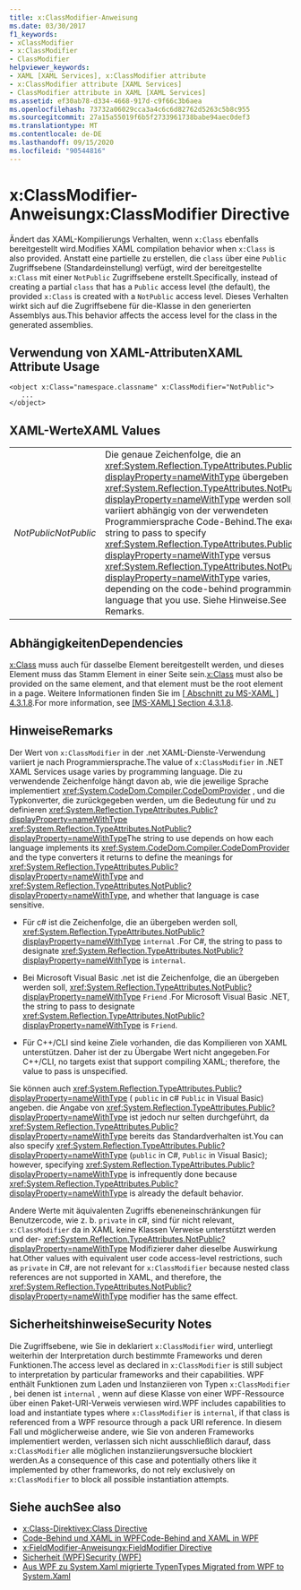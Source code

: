 ```yaml
---
title: x:ClassModifier-Anweisung
ms.date: 03/30/2017
f1_keywords:
- xClassModifier
- x:ClassModifier
- ClassModifier
helpviewer_keywords:
- XAML [XAML Services], x:ClassModifier attribute
- x:ClassModifier attribute [XAML Services]
- ClassModifier attribute in XAML [XAML Services]
ms.assetid: ef30ab78-d334-4668-917d-c9f66c3b6aea
ms.openlocfilehash: 73732a06029cca3a4c6c6d82762d5263c5b8c955
ms.sourcegitcommit: 27a15a55019f6b5f2733961738babe94aec0def3
ms.translationtype: MT
ms.contentlocale: de-DE
ms.lasthandoff: 09/15/2020
ms.locfileid: "90544816"
---
```

# <a name="xclassmodifier-directive"></a><span data-ttu-id="603c4-102">x:ClassModifier-Anweisung</span><span class="sxs-lookup"><span data-stu-id="603c4-102">x:ClassModifier Directive</span></span>
<span data-ttu-id="603c4-103">Ändert das XAML-Kompilierungs Verhalten, wenn `x:Class` ebenfalls bereitgestellt wird.</span><span class="sxs-lookup"><span data-stu-id="603c4-103">Modifies XAML compilation behavior when `x:Class` is also provided.</span></span> <span data-ttu-id="603c4-104">Anstatt eine partielle zu erstellen, die `class` über eine `Public` Zugriffsebene (Standardeinstellung) verfügt, wird der bereitgestellte `x:Class` mit einer `NotPublic` Zugriffsebene erstellt.</span><span class="sxs-lookup"><span data-stu-id="603c4-104">Specifically, instead of creating a partial `class` that has a `Public` access level (the default), the provided `x:Class` is created with a `NotPublic` access level.</span></span> <span data-ttu-id="603c4-105">Dieses Verhalten wirkt sich auf die Zugriffsebene für die-Klasse in den generierten Assemblys aus.</span><span class="sxs-lookup"><span data-stu-id="603c4-105">This behavior affects the access level for the class in the generated assemblies.</span></span>

## <a name="xaml-attribute-usage"></a><span data-ttu-id="603c4-106">Verwendung von XAML-Attributen</span><span class="sxs-lookup"><span data-stu-id="603c4-106">XAML Attribute Usage</span></span>

```xaml
<object x:Class="namespace.classname" x:ClassModifier="NotPublic">
   ...
</object>
```

## <a name="xaml-values"></a><span data-ttu-id="603c4-107">XAML-Werte</span><span class="sxs-lookup"><span data-stu-id="603c4-107">XAML Values</span></span>

|||
|-|-|
|<span data-ttu-id="603c4-108">*NotPublic*</span><span class="sxs-lookup"><span data-stu-id="603c4-108">*NotPublic*</span></span>|<span data-ttu-id="603c4-109">Die genaue Zeichenfolge, die an <xref:System.Reflection.TypeAttributes.Public?displayProperty=nameWithType> übergeben <xref:System.Reflection.TypeAttributes.NotPublic?displayProperty=nameWithType> werden soll, und variiert abhängig von der verwendeten Programmiersprache Code-Behind.</span><span class="sxs-lookup"><span data-stu-id="603c4-109">The exact string to pass to specify <xref:System.Reflection.TypeAttributes.Public?displayProperty=nameWithType> versus <xref:System.Reflection.TypeAttributes.NotPublic?displayProperty=nameWithType> varies, depending on the code-behind programming language that you use.</span></span> <span data-ttu-id="603c4-110">Siehe Hinweise.</span><span class="sxs-lookup"><span data-stu-id="603c4-110">See Remarks.</span></span>|

## <a name="dependencies"></a><span data-ttu-id="603c4-111">Abhängigkeiten</span><span class="sxs-lookup"><span data-stu-id="603c4-111">Dependencies</span></span>

<span data-ttu-id="603c4-112">[x:Class](xclass-directive.md) muss auch für dasselbe Element bereitgestellt werden, und dieses Element muss das Stamm Element in einer Seite sein.</span><span class="sxs-lookup"><span data-stu-id="603c4-112">[x:Class](xclass-directive.md) must also be provided on the same element, and that element must be the root element in a page.</span></span> <span data-ttu-id="603c4-113">Weitere Informationen finden Sie im [ \[ Abschnitt zu MS-XAML \] 4.3.1.8](/previous-versions/msp-n-p/ff650760(v=pandp.10)).</span><span class="sxs-lookup"><span data-stu-id="603c4-113">For more information, see [\[MS-XAML\] Section 4.3.1.8](/previous-versions/msp-n-p/ff650760(v=pandp.10)).</span></span>

## <a name="remarks"></a><span data-ttu-id="603c4-114">Hinweise</span><span class="sxs-lookup"><span data-stu-id="603c4-114">Remarks</span></span>

<span data-ttu-id="603c4-115">Der Wert von `x:ClassModifier` in der .net XAML-Dienste-Verwendung variiert je nach Programmiersprache.</span><span class="sxs-lookup"><span data-stu-id="603c4-115">The value of `x:ClassModifier` in .NET XAML Services usage varies by programming language.</span></span> <span data-ttu-id="603c4-116">Die zu verwendende Zeichenfolge hängt davon ab, wie die jeweilige Sprache implementiert <xref:System.CodeDom.Compiler.CodeDomProvider> , und die Typkonverter, die zurückgegeben werden, um die Bedeutung für und zu definieren <xref:System.Reflection.TypeAttributes.Public?displayProperty=nameWithType> <xref:System.Reflection.TypeAttributes.NotPublic?displayProperty=nameWithType></span><span class="sxs-lookup"><span data-stu-id="603c4-116">The string to use depends on how each language implements its <xref:System.CodeDom.Compiler.CodeDomProvider> and the type converters it returns to define the meanings for <xref:System.Reflection.TypeAttributes.Public?displayProperty=nameWithType> and <xref:System.Reflection.TypeAttributes.NotPublic?displayProperty=nameWithType>, and whether that language is case sensitive.</span></span>

- <span data-ttu-id="603c4-117">Für c# ist die Zeichenfolge, die an übergeben werden soll, <xref:System.Reflection.TypeAttributes.NotPublic?displayProperty=nameWithType> `internal` .</span><span class="sxs-lookup"><span data-stu-id="603c4-117">For C#, the string to pass to designate <xref:System.Reflection.TypeAttributes.NotPublic?displayProperty=nameWithType> is `internal`.</span></span>

- <span data-ttu-id="603c4-118">Bei Microsoft Visual Basic .net ist die Zeichenfolge, die an übergeben werden soll, <xref:System.Reflection.TypeAttributes.NotPublic?displayProperty=nameWithType> `Friend` .</span><span class="sxs-lookup"><span data-stu-id="603c4-118">For Microsoft Visual Basic .NET, the string to pass to designate <xref:System.Reflection.TypeAttributes.NotPublic?displayProperty=nameWithType> is `Friend`.</span></span>

- <span data-ttu-id="603c4-119">Für C++/CLI sind keine Ziele vorhanden, die das Kompilieren von XAML unterstützen. Daher ist der zu Übergabe Wert nicht angegeben.</span><span class="sxs-lookup"><span data-stu-id="603c4-119">For C++/CLI, no targets exist that support compiling XAML; therefore, the value to pass is unspecified.</span></span>

<span data-ttu-id="603c4-120">Sie können auch <xref:System.Reflection.TypeAttributes.Public?displayProperty=nameWithType> ( `public` in c# `Public` in Visual Basic) angeben. die Angabe von <xref:System.Reflection.TypeAttributes.Public?displayProperty=nameWithType> ist jedoch nur selten durchgeführt, da <xref:System.Reflection.TypeAttributes.Public?displayProperty=nameWithType> bereits das Standardverhalten ist.</span><span class="sxs-lookup"><span data-stu-id="603c4-120">You can also specify <xref:System.Reflection.TypeAttributes.Public?displayProperty=nameWithType> (`public` in C#, `Public` in Visual Basic); however, specifying <xref:System.Reflection.TypeAttributes.Public?displayProperty=nameWithType> is infrequently done because <xref:System.Reflection.TypeAttributes.Public?displayProperty=nameWithType> is already the default behavior.</span></span>

<span data-ttu-id="603c4-121">Andere Werte mit äquivalenten Zugriffs ebeneneinschränkungen für Benutzercode, wie z. b. `private` in c#, sind für nicht relevant, `x:ClassModifier` da in XAML keine Klassen Verweise unterstützt werden und der- <xref:System.Reflection.TypeAttributes.NotPublic?displayProperty=nameWithType> Modifizierer daher dieselbe Auswirkung hat.</span><span class="sxs-lookup"><span data-stu-id="603c4-121">Other values with equivalent user code access-level restrictions, such as `private` in C#, are not relevant for `x:ClassModifier` because nested class references are not supported in XAML, and therefore, the <xref:System.Reflection.TypeAttributes.NotPublic?displayProperty=nameWithType> modifier has the same effect.</span></span>

## <a name="security-notes"></a><span data-ttu-id="603c4-122">Sicherheitshinweise</span><span class="sxs-lookup"><span data-stu-id="603c4-122">Security Notes</span></span>

<span data-ttu-id="603c4-123">Die Zugriffsebene, wie Sie in deklariert `x:ClassModifier` wird, unterliegt weiterhin der Interpretation durch bestimmte Frameworks und deren Funktionen.</span><span class="sxs-lookup"><span data-stu-id="603c4-123">The access level as declared in `x:ClassModifier` is still subject to interpretation by particular frameworks and their capabilities.</span></span> <span data-ttu-id="603c4-124">WPF enthält Funktionen zum Laden und Instanziieren von Typen `x:ClassModifier` , bei denen ist `internal` , wenn auf diese Klasse von einer WPF-Ressource über einen Paket-URI-Verweis verwiesen wird.</span><span class="sxs-lookup"><span data-stu-id="603c4-124">WPF includes capabilities to load and instantiate types where `x:ClassModifier` is `internal`, if that class is referenced from a WPF resource through a pack URI reference.</span></span> <span data-ttu-id="603c4-125">In diesem Fall und möglicherweise andere, wie Sie von anderen Frameworks implementiert werden, verlassen sich nicht ausschließlich darauf, dass `x:ClassModifier` alle möglichen instanziierungsversuche blockiert werden.</span><span class="sxs-lookup"><span data-stu-id="603c4-125">As a consequence of this case and potentially others like it implemented by other frameworks, do not rely exclusively on `x:ClassModifier` to block all possible instantiation attempts.</span></span>

## <a name="see-also"></a><span data-ttu-id="603c4-126">Siehe auch</span><span class="sxs-lookup"><span data-stu-id="603c4-126">See also</span></span>

- [<span data-ttu-id="603c4-127">x:Class-Direktive</span><span class="sxs-lookup"><span data-stu-id="603c4-127">x:Class Directive</span></span>](xclass-directive.md)
- [<span data-ttu-id="603c4-128">Code-Behind und XAML in WPF</span><span class="sxs-lookup"><span data-stu-id="603c4-128">Code-Behind and XAML in WPF</span></span>](/dotnet/desktop/wpf/advanced/code-behind-and-xaml-in-wpf)
- [<span data-ttu-id="603c4-129">x:FieldModifier-Anweisung</span><span class="sxs-lookup"><span data-stu-id="603c4-129">x:FieldModifier Directive</span></span>](xfieldmodifier-directive.md)
- [<span data-ttu-id="603c4-130">Sicherheit (WPF)</span><span class="sxs-lookup"><span data-stu-id="603c4-130">Security (WPF)</span></span>](/dotnet/desktop/wpf/security-wpf)
- [<span data-ttu-id="603c4-131">Aus WPF zu System.Xaml migrierte Typen</span><span class="sxs-lookup"><span data-stu-id="603c4-131">Types Migrated from WPF to System.Xaml</span></span>](/dotnet/desktop/wpf/advanced/types-migrated-from-wpf-to-system)
